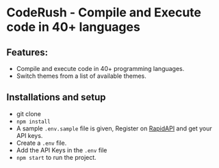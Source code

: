 # CodeRush - Compile and Execute code in 40+ languages

## Features: 
- Compile and execute code in 40+ programming languages.
- Switch themes from a list of available themes.

## Installations and setup

- git clone
- `npm install`
- A sample `.env.sample` file is given, Register on <a href="https://rapidapi.com/judge0-official/api/judge0-ce/pricing" target="__blank">RapidAPI</a> and get your API keys.
- Create a `.env` file.
- Add the API Keys in the `.env` file
- `npm start` to run the project.